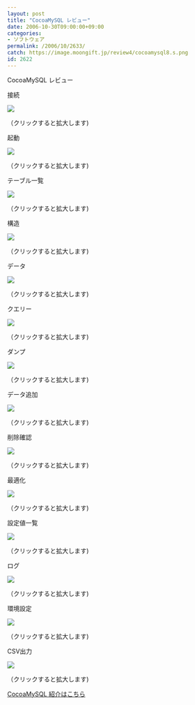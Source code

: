 ```yaml
---
layout: post
title: "CocoaMySQL レビュー"
date: 2006-10-30T09:00:00+09:00
categories:
- ソフトウェア
permalink: /2006/10/2633/
catch: https://image.moongift.jp/review4/cocoamysql8.s.png
id: 2622
---
```

CocoaMySQL レビュー  
<!--more-->

接続

  

[![](https://image.moongift.jp/review4/cocoamysql1.s.png)](https://image.moongift.jp/review4/cocoamysql1.png)  
  
（クリックすると拡大します)

  

起動

  

[![](https://image.moongift.jp/review4/cocoamysql2.s.png)](https://image.moongift.jp/review4/cocoamysql2.png)  
  
（クリックすると拡大します)

  

テーブル一覧

  

[![](https://image.moongift.jp/review4/cocoamysql3.s.png)](https://image.moongift.jp/review4/cocoamysql3.png)  
  
（クリックすると拡大します)

  

構造

  

[![](https://image.moongift.jp/review4/cocoamysql4.s.png)](https://image.moongift.jp/review4/cocoamysql4.png)  
  
（クリックすると拡大します)

  

データ

  

[![](https://image.moongift.jp/review4/cocoamysql5.s.png)](https://image.moongift.jp/review4/cocoamysql5.png)  
  
（クリックすると拡大します)

  

クエリー

  

[![](https://image.moongift.jp/review4/cocoamysql6.s.png)](https://image.moongift.jp/review4/cocoamysql6.png)  
  
（クリックすると拡大します)

  

ダンプ

  

[![](https://image.moongift.jp/review4/cocoamysql7.s.png)](https://image.moongift.jp/review4/cocoamysql7.png)  
  
（クリックすると拡大します)

  

データ追加

  

[![](https://image.moongift.jp/review4/cocoamysql8.s.png)](https://image.moongift.jp/review4/cocoamysql8.png)  
  
（クリックすると拡大します)

  

削除確認

  

[![](https://image.moongift.jp/review4/cocoamysql9.s.png)](https://image.moongift.jp/review4/cocoamysql9.png)  
  
（クリックすると拡大します)

  

最適化

  

[![](https://image.moongift.jp/review4/cocoamysql10.s.png)](https://image.moongift.jp/review4/cocoamysql10.png)  
  
（クリックすると拡大します)

  

設定値一覧

  

[![](https://image.moongift.jp/review4/cocoamysql11.s.png)](https://image.moongift.jp/review4/cocoamysql11.png)  
  
（クリックすると拡大します)

  

ログ

  

[![](https://image.moongift.jp/review4/cocoamysql12.s.png)](https://image.moongift.jp/review4/cocoamysql12.png)  
  
（クリックすると拡大します)

  

環境設定

  

[![](https://image.moongift.jp/review4/cocoamysql13.s.png)](https://image.moongift.jp/review4/cocoamysql13.png)  
  
（クリックすると拡大します)

  

CSV出力

  

[![](https://image.moongift.jp/review4/cocoamysql14.s.png)](https://image.moongift.jp/review4/cocoamysql14.png)  
  
（クリックすると拡大します)

  

[CocoaMySQL 紹介はこちら](http://oss.moongift.jp/intro/i-2630.html)


